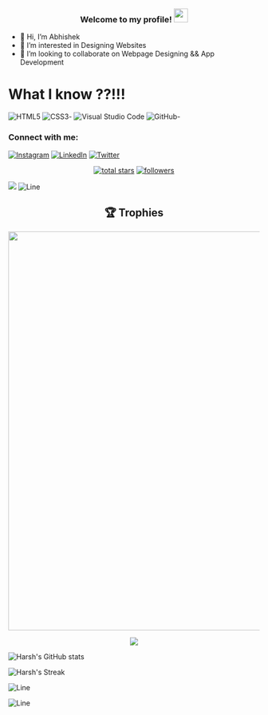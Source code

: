 <h3 align="center">
  Welcome to my profile!
  <img src="https://media.giphy.com/media/hvRJCLFzcasrR4ia7z/giphy.gif" width="28">
</h3>

- 👋 Hi, I’m Abhishek
- 👀 I’m interested in Designing Websites
- 💞️ I’m looking to collaborate on Webpage Designing && App Development

# What I know ??!!!

![HTML5](https://img.shields.io/badge/html5-%23E34F26.svg?style=for-the-badge&logo=html5&logoColor=white)
![CSS3](https://img.shields.io/badge/css3-%231572B6.svg?style=for-the-badge&logo=css3&logoColor=white)-
![Visual Studio Code](https://img.shields.io/badge/Visual%20Studio%20Code-0078d7.svg?style=for-the-badge&logo=visual-studio-code&logoColor=white)
![GitHub](https://img.shields.io/badge/github-%23121011.svg?style=for-the-badge&logo=github&logoColor=white)-

<h3 align="left">Connect with me:</h3>

[![Instagram](https://img.shields.io/badge/Instagram-E4405F?logo=instagram&logoColor=white)](https://www.instagram.com/abhi__shivam)
[![LinkedIn](https://img.shields.io/badge/LinkedIn-0077B5?logo=linkedin&logoColor=white)](https://www.linkedin.com/in/abhimishra1)
[![Twitter](https://img.shields.io/badge/Twitter-1DA1F2?logo=twitter&logoColor=white)](https://mobile.twitter.com/abhishivam11)

<p align="center"> 
  <a href="https://github.com/abhishivam1?tab=repositories&sort=stargazers">
    <img alt="total stars" title="Total stars on GitHub" src="https://custom-icon-badges.demolab.com/github/stars/abhishivam1?color=55960c&style=for-the-badge&labelColor=488207&logo=star"/></a>
  <a href="https://github.com/abhishivam1?tab=followers">
    <img alt="followers" title="Follow me on Github" src="https://custom-icon-badges.demolab.com/github/followers/abhishivam1?color=236ad3&labelColor=1155ba&style=for-the-badge&logo=person-add&label=Follow&logoColor=white"/></a>
</p>


![](https://komarev.com/ghpvc/?username=abhishivam1)
![Line](https://user-images.githubusercontent.com/85225156/171937799-8fc9e255-9889-4642-9c92-6df85fb86e82.gif)
<h2 align="center">🏆 Trophies</h2>
<p align="center"> <img width=800 src="https://github-profile-trophy.vercel.app/?username=abhishivam1&margin-w=30&theme=onedark&row=1"/>
</p>
<p align="center"> <img src="/assets/morty.gif" /> </p>


![Harsh's GitHub stats](https://github-readme-stats.vercel.app/api?username=abhishivam1&theme=tokyonight&show_icons=true)

![Harsh's Streak](https://github-readme-streak-stats.herokuapp.com?user=abhishivam1&theme=cobalt&date_format=j%20M%5B%20Y%5D&background=000000&border=7536B2&stroke=9243DD&ring=89502D&fire=FF9554&currStreakNum=D280FF&sideNums=BC52FF&currStreakLabel=64EAE2&sideLabels=48A8A2&dates=A42EE5)

![Line](https://user-images.githubusercontent.com/85225156/171937799-8fc9e255-9889-4642-9c92-6df85fb86e82.gif)

![Line](https://user-images.githubusercontent.com/85225156/171937799-8fc9e255-9889-4642-9c92-6df85fb86e82.gif)
